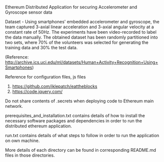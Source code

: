 Ethereum Distributed Application for securing Accelerometer and Gyroscope sensor data

Dataset - Using smartphones' embedded accelerometer and gyroscope, the team captured 3-axial linear acceleration and 3-axial angular velocity at a constant rate of 50Hz. The experiments have been video-recorded to label the data manually. The obtained dataset has been randomly partitioned into two sets, where 70% of the volunteers was selected for generating the training data and 30% the test data. 

(Reference: http://archive.ics.uci.edu/ml/datasets/Human+Activity+Recognition+Using+Smartphones)

Reference for configuration files, js files

1. https://github.com/jklepatch/eattheblocks
2. https://code.jquery.com/

Do not share contents of .secrets when deploying code to Ethereum main network.

prerequisites_and_installation.txt contains details of how to install the necessary software packages and dependencies in order to run the distributed ethereum application.

run.txt contains details of what steps to follow in order to run the application on own machine.

More details of each directory can be found in corresponding README.md files in those directories.
